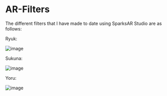 # AR-Filters

The different filters that I have made to date using SparksAR Studio are as follows:


Ryuk: 

![image](https://user-images.githubusercontent.com/73272997/124395095-d3149c00-dd1f-11eb-9db9-bacd2814956a.png)

Sukuna:

![image](https://user-images.githubusercontent.com/73272997/124395158-28e94400-dd20-11eb-8029-5a6c56bd4fc8.png)

Yoru:

![image](https://user-images.githubusercontent.com/73272997/124395308-00157e80-dd21-11eb-9d6d-a09aee041674.png)
